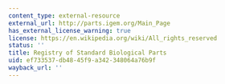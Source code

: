 ```yaml
---
content_type: external-resource
external_url: http://parts.igem.org/Main_Page
has_external_license_warning: true
license: https://en.wikipedia.org/wiki/All_rights_reserved
status: ''
title: Registry of Standard Biological Parts
uid: ef733537-db48-45f9-a342-348064a76b9f
wayback_url: ''
---
```

